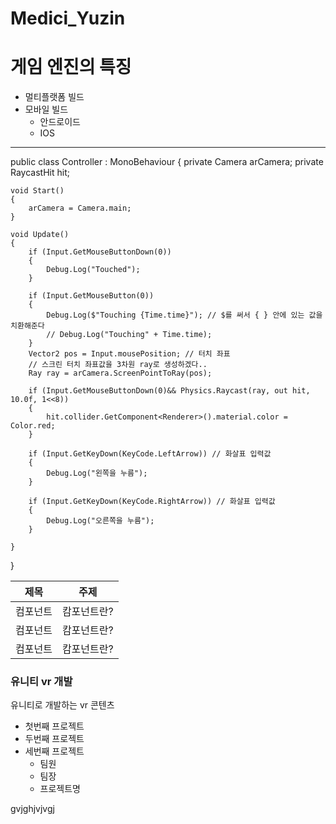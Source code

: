 # Medici_Yuzin

# 게임 엔진의 특징
- 멀티플랫폼 빌드
- 모바일 빌드
  - 안드로이드
  - IOS
  
--------
public class Controller : MonoBehaviour
{
    private Camera arCamera;
    private RaycastHit hit;

    void Start()
    {
        arCamera = Camera.main;
    }

    void Update()
    {
        if (Input.GetMouseButtonDown(0))
        {
            Debug.Log("Touched");
        }

        if (Input.GetMouseButton(0))
        {
            Debug.Log($"Touching {Time.time}"); // $를 써서 { } 안에 있는 값을 치환해준다
            // Debug.Log("Touching" + Time.time);
        }
        Vector2 pos = Input.mousePosition; // 터치 좌표
        // 스크린 터치 좌표값을 3차원 ray로 생성하겠다..
        Ray ray = arCamera.ScreenPointToRay(pos);

        if (Input.GetMouseButtonDown(0)&& Physics.Raycast(ray, out hit, 10.0f, 1<<8))
        {
            hit.collider.GetComponent<Renderer>().material.color = Color.red;
        }

        if (Input.GetKeyDown(KeyCode.LeftArrow)) // 화살표 입력값
        {
            Debug.Log("왼쪽을 누름");
        }

        if (Input.GetKeyDown(KeyCode.RightArrow)) // 화살표 입력값
        {
            Debug.Log("오른쪽을 누름");
        }

    }
}



|제목|주제|
|---|---|
|컴포넌트|캄포넌트란?|
|컴포넌트|캄포넌트란?|
|컴포넌트|캄포넌트란?|




### 유니티 vr 개발

유니티로 개발하는 vr 콘텐츠
- 첫번째 프로젝트
- 두번째 프로젝트
- 세번째 프로젝트
  - 팀원
  - 팀장
  - 프로젝트명


gvjghjvjvgj